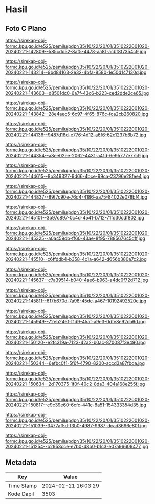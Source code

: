 # Hasil

## Foto C Plano

https://sirekap-obj-formc.kpu.go.id/e525/pemilu/pdpr/35/10/22/20/01/3510222001020-20240221-142809--585cdd52-8af5-4478-aa81-acbf8f7354c9.jpg

https://sirekap-obj-formc.kpu.go.id/e525/pemilu/pdpr/35/10/22/20/01/3510222001020-20240221-143214--9bd84163-2e32-4bfa-8580-1e50d147130d.jpg

https://sirekap-obj-formc.kpu.go.id/e525/pemilu/pdpr/35/10/22/20/01/3510222001020-20240221-143603--d8501dc0-6a7f-43c6-b223-ced2dde2ce65.jpg

https://sirekap-obj-formc.kpu.go.id/e525/pemilu/pdpr/35/10/22/20/01/3510222001020-20240221-143842--28e4aec5-6c97-4f65-876c-fca2cb260820.jpg

https://sirekap-obj-formc.kpu.go.id/e525/pemilu/pdpr/35/10/22/20/01/3510222001020-20240221-144136--9487d18d-e776-4d12-a6f6-62c1237b6b72.jpg

https://sirekap-obj-formc.kpu.go.id/e525/pemilu/pdpr/35/10/22/20/01/3510222001020-20240221-144354--a8ee02ee-2062-4431-a41d-6e95777e77c9.jpg

https://sirekap-obj-formc.kpu.go.id/e525/pemilu/pdpr/35/10/22/20/01/3510222001020-20240221-144615--8b349327-9d66-4bce-99ca-23796e28fee4.jpg

https://sirekap-obj-formc.kpu.go.id/e525/pemilu/pdpr/35/10/22/20/01/3510222001020-20240221-144837--89f7c90e-76d4-4186-aa75-84022e078bf4.jpg

https://sirekap-obj-formc.kpu.go.id/e525/pemilu/pdpr/35/10/22/20/01/3510222001020-20240221-145101--3b97c897-0c4d-4541-b712-71fd30cdf802.jpg

https://sirekap-obj-formc.kpu.go.id/e525/pemilu/pdpr/35/10/22/20/01/3510222001020-20240221-145325--a0a459db-ff60-43ae-8f95-788567645dff.jpg

https://sirekap-obj-formc.kpu.go.id/e525/pemilu/pdpr/35/10/22/20/01/3510222001020-20240221-145510--c6ffddb4-b358-4c1a-a642-d656b380a7c2.jpg

https://sirekap-obj-formc.kpu.go.id/e525/pemilu/pdpr/35/10/22/20/01/3510222001020-20240221-145637--c7a39514-b040-4ae6-b963-a4dc0f72d712.jpg

https://sirekap-obj-formc.kpu.go.id/e525/pemilu/pdpr/35/10/22/20/01/3510222001020-20240221-145811--617b670d-7a98-45de-a467-10192492520e.jpg

https://sirekap-obj-formc.kpu.go.id/e525/pemilu/pdpr/35/10/22/20/01/3510222001020-20240221-145949--72eb246f-f1d9-45af-a9e3-0dfe8e92cb6d.jpg

https://sirekap-obj-formc.kpu.go.id/e525/pemilu/pdpr/35/10/22/20/01/3510222001020-20240221-150120--e2fc319a-7123-42a2-b0ac-870087f3e490.jpg

https://sirekap-obj-formc.kpu.go.id/e525/pemilu/pdpr/35/10/22/20/01/3510222001020-20240221-150344--6efbc0f1-5f6f-4790-8200-accd3a87fbda.jpg

https://sirekap-obj-formc.kpu.go.id/e525/pemilu/pdpr/35/10/22/20/01/3510222001020-20240221-150634--2d170375-1f0f-40c2-8da3-404a168e255f.jpg

https://sirekap-obj-formc.kpu.go.id/e525/pemilu/pdpr/35/10/22/20/01/3510222001020-20240221-150817--c9c39e60-6cfc-441c-8a51-154333354d35.jpg

https://sirekap-obj-formc.kpu.go.id/e525/pemilu/pdpr/35/10/22/20/01/3510222001020-20240221-151039--3477af5d-f3b0-4987-9987-dcad3696e80f.jpg

https://sirekap-obj-formc.kpu.go.id/e525/pemilu/pdpr/35/10/22/20/01/3510222001020-20240221-151254--b2953cce-e7b0-48b0-b1c3-e07a96609477.jpg


## Metadata

| Key        | Value               |
| ---------- | ------------------- |
| Time Stamp | 2024-02-21 16:03:29 |
| Kode Dapil | 3503                |



